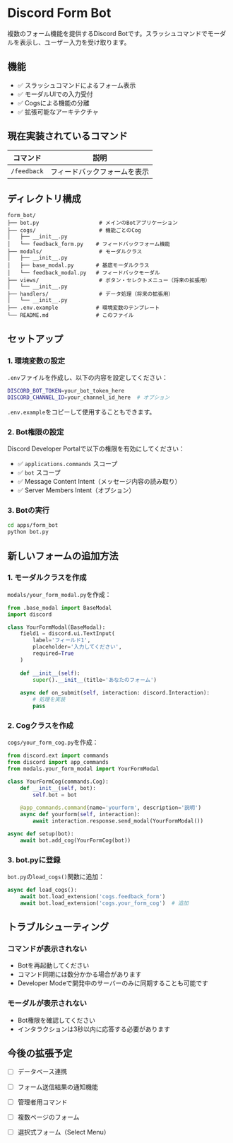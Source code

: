 # Discord Form Bot

複数のフォーム機能を提供するDiscord Botです。スラッシュコマンドでモーダルを表示し、ユーザー入力を受け取ります。

## 機能

- ✅ スラッシュコマンドによるフォーム表示
- ✅ モーダルUIでの入力受付
- ✅ Cogsによる機能の分離
- ✅ 拡張可能なアーキテクチャ

## 現在実装されているコマンド

| コマンド | 説明 |
|---------|------|
| `/feedback` | フィードバックフォームを表示 |

## ディレクトリ構成

```
form_bot/
├── bot.py                   # メインのBotアプリケーション
├── cogs/                    # 機能ごとのCog
│   ├── __init__.py
│   └── feedback_form.py    # フィードバックフォーム機能
├── modals/                  # モーダルクラス
│   ├── __init__.py
│   ├── base_modal.py       # 基底モーダルクラス
│   └── feedback_modal.py   # フィードバックモーダル
├── views/                   # ボタン・セレクトメニュー（将来の拡張用）
│   └── __init__.py
├── handlers/                # データ処理（将来の拡張用）
│   └── __init__.py
├── .env.example            # 環境変数のテンプレート
└── README.md               # このファイル
```

## セットアップ

### 1. 環境変数の設定

`.env`ファイルを作成し、以下の内容を設定してください：

```bash
DISCORD_BOT_TOKEN=your_bot_token_here
DISCORD_CHANNEL_ID=your_channel_id_here  # オプション
```

`.env.example`をコピーして使用することもできます。

### 2. Bot権限の設定

Discord Developer Portalで以下の権限を有効にしてください：

- ✅ `applications.commands` スコープ
- ✅ `bot` スコープ
- ✅ Message Content Intent（メッセージ内容の読み取り）
- ✅ Server Members Intent（オプション）

### 3. Botの実行

```bash
cd apps/form_bot
python bot.py
```

## 新しいフォームの追加方法

### 1. モーダルクラスを作成

`modals/your_form_modal.py`を作成：

```python
from .base_modal import BaseModal
import discord

class YourFormModal(BaseModal):
    field1 = discord.ui.TextInput(
        label='フィールド1',
        placeholder='入力してください',
        required=True
    )
    
    def __init__(self):
        super().__init__(title='あなたのフォーム')
    
    async def on_submit(self, interaction: discord.Interaction):
        # 処理を実装
        pass
```

### 2. Cogクラスを作成

`cogs/your_form_cog.py`を作成：

```python
from discord.ext import commands
from discord import app_commands
from modals.your_form_modal import YourFormModal

class YourFormCog(commands.Cog):
    def __init__(self, bot):
        self.bot = bot
    
    @app_commands.command(name='yourform', description='説明')
    async def yourform(self, interaction):
        await interaction.response.send_modal(YourFormModal())

async def setup(bot):
    await bot.add_cog(YourFormCog(bot))
```

### 3. bot.pyに登録

`bot.py`の`load_cogs()`関数に追加：

```python
async def load_cogs():
    await bot.load_extension('cogs.feedback_form')
    await bot.load_extension('cogs.your_form_cog')  # 追加
```

## トラブルシューティング

### コマンドが表示されない

- Botを再起動してください
- コマンド同期には数分かかる場合があります
- Developer Modeで開発中のサーバーのみに同期することも可能です

### モーダルが表示されない

- Bot権限を確認してください
- インタラクションは3秒以内に応答する必要があります

## 今後の拡張予定

- [ ] データベース連携
- [ ] フォーム送信結果の通知機能
- [ ] 管理者用コマンド
- [ ] 複数ページのフォーム
- [ ] 選択式フォーム（Select Menu）


